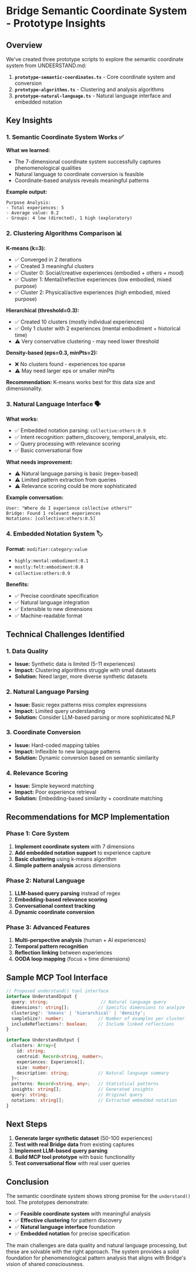 # Bridge Semantic Coordinate System - Prototype Insights

## Overview

We've created three prototype scripts to explore the semantic coordinate system from UNDEERSTAND.md:

1. **`prototype-semantic-coordinates.ts`** - Core coordinate system and conversion
2. **`prototype-algorithms.ts`** - Clustering and analysis algorithms  
3. **`prototype-natural-language.ts`** - Natural language interface and embedded notation

## Key Insights

### 1. Semantic Coordinate System Works ✅

**What we learned:**
- The 7-dimensional coordinate system successfully captures phenomenological qualities
- Natural language to coordinate conversion is feasible
- Coordinate-based analysis reveals meaningful patterns

**Example output:**
```
Purpose Analysis:
- Total experiences: 5
- Average value: 0.2
- Groups: 4 low (directed), 1 high (exploratory)
```

### 2. Clustering Algorithms Comparison 📊

**K-means (k=3):**
- ✅ Converged in 2 iterations
- ✅ Created 3 meaningful clusters
- ✅ Cluster 0: Social/creative experiences (embodied + others + mood)
- ✅ Cluster 1: Mental/reflective experiences (low embodied, mixed purpose)
- ✅ Cluster 2: Physical/active experiences (high embodied, mixed purpose)

**Hierarchical (threshold=0.3):**
- ✅ Created 10 clusters (mostly individual experiences)
- ✅ Only 1 cluster with 2 experiences (mental embodiment + historical time)
- ⚠️ Very conservative clustering - may need lower threshold

**Density-based (eps=0.3, minPts=2):**
- ❌ No clusters found - experiences too sparse
- ⚠️ May need larger eps or smaller minPts

**Recommendation:** K-means works best for this data size and dimensionality.

### 3. Natural Language Interface 🗣️

**What works:**
- ✅ Embedded notation parsing: `collective:others:0.9`
- ✅ Intent recognition: pattern_discovery, temporal_analysis, etc.
- ✅ Query processing with relevance scoring
- ✅ Basic conversational flow

**What needs improvement:**
- ⚠️ Natural language parsing is basic (regex-based)
- ⚠️ Limited pattern extraction from queries
- ⚠️ Relevance scoring could be more sophisticated

**Example conversation:**
```
User: "Where do I experience collective others?"
Bridge: Found 1 relevant experiences
Notations: [collective:others:0.5]
```

### 4. Embedded Notation System 🏷️

**Format:** `modifier:category:value`
- `highly:mental:embodiment:0.1`
- `mostly:felt:embodiment:0.8`
- `collective:others:0.9`

**Benefits:**
- ✅ Precise coordinate specification
- ✅ Natural language integration
- ✅ Extensible to new dimensions
- ✅ Machine-readable format

## Technical Challenges Identified

### 1. Data Quality
- **Issue:** Synthetic data is limited (5-11 experiences)
- **Impact:** Clustering algorithms struggle with small datasets
- **Solution:** Need larger, more diverse synthetic datasets

### 2. Natural Language Parsing
- **Issue:** Basic regex patterns miss complex expressions
- **Impact:** Limited query understanding
- **Solution:** Consider LLM-based parsing or more sophisticated NLP

### 3. Coordinate Conversion
- **Issue:** Hard-coded mapping tables
- **Impact:** Inflexible to new language patterns
- **Solution:** Dynamic conversion based on semantic similarity

### 4. Relevance Scoring
- **Issue:** Simple keyword matching
- **Impact:** Poor experience retrieval
- **Solution:** Embedding-based similarity + coordinate matching

## Recommendations for MCP Implementation

### Phase 1: Core System
1. **Implement coordinate system** with 7 dimensions
2. **Add embedded notation support** to experience capture
3. **Basic clustering** using k-means algorithm
4. **Simple pattern analysis** across dimensions

### Phase 2: Natural Language
1. **LLM-based query parsing** instead of regex
2. **Embedding-based relevance scoring**
3. **Conversational context tracking**
4. **Dynamic coordinate conversion**

### Phase 3: Advanced Features
1. **Multi-perspective analysis** (human + AI experiences)
2. **Temporal pattern recognition**
3. **Reflection linking** between experiences
4. **OODA loop mapping** (focus × time dimensions)

## Sample MCP Tool Interface

```typescript
// Proposed understand() tool interface
interface UnderstandInput {
  query: string;                    // Natural language query
  dimensions?: string[];           // Specific dimensions to analyze
  clustering?: 'kmeans' | 'hierarchical' | 'density';
  sampleSize?: number;             // Number of examples per cluster
  includeReflections?: boolean;    // Include linked reflections
}

interface UnderstandOutput {
  clusters: Array<{
    id: string;
    centroid: Record<string, number>;
    experiences: Experience[];
    size: number;
    description: string;           // Natural language summary
  }>;
  patterns: Record<string, any>;   // Statistical patterns
  insights: string[];              // Generated insights
  query: string;                   // Original query
  notations: string[];             // Extracted embedded notation
}
```

## Next Steps

1. **Generate larger synthetic dataset** (50-100 experiences)
2. **Test with real Bridge data** from existing captures
3. **Implement LLM-based query parsing**
4. **Build MCP tool prototype** with basic functionality
5. **Test conversational flow** with real user queries

## Conclusion

The semantic coordinate system shows strong promise for the `understand()` tool. The prototypes demonstrate:

- ✅ **Feasible coordinate system** with meaningful analysis
- ✅ **Effective clustering** for pattern discovery  
- ✅ **Natural language interface** foundation
- ✅ **Embedded notation** for precise specification

The main challenges are data quality and natural language processing, but these are solvable with the right approach. The system provides a solid foundation for phenomenological pattern analysis that aligns with Bridge's vision of shared consciousness. 